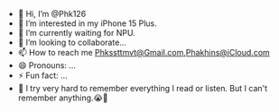 - 👋 Hi, I’m @Phk126
- 👀 I’m interested in my iPhone 15 Plus.
- 🌱 I’m currently waiting for NPU.
- 💞️ I’m looking to collaborate...
- 📫 How to reach me Phkssttmvt@Gmail.com,Phakhins@iCloud.com
- 😄 Pronouns: ...
- ⚡ Fun fact: ...
- 🧠 I try very hard to remember everything I read or listen. But I can't remember anything.😭🙏
<!---
Phk126/Phk126 is a ✨ special ✨ repository because its `README.md` (this file) appears on your GitHub profile.
You can click the Preview link to take a look at your changes.
--->

